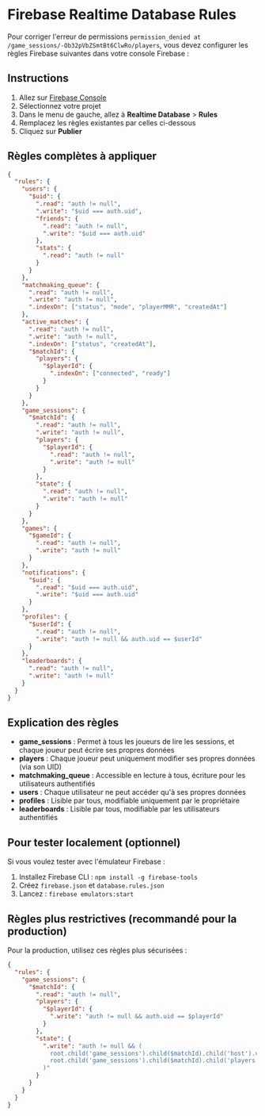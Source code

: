 # Firebase Realtime Database Rules

Pour corriger l'erreur de permissions `permission_denied at /game_sessions/-Ob32pVbZSmtBt6ClwRo/players`, vous devez configurer les règles Firebase suivantes dans votre console Firebase :

## Instructions

1. Allez sur [Firebase Console](https://console.firebase.google.com/)
2. Sélectionnez votre projet
3. Dans le menu de gauche, allez à **Realtime Database** > **Rules**
4. Remplacez les règles existantes par celles ci-dessous
5. Cliquez sur **Publier**

## Règles complètes à appliquer

```json
{
  "rules": {
    "users": {
      "$uid": {
        ".read": "auth != null",
        ".write": "$uid === auth.uid",
        "friends": {
          ".read": "auth != null",
          ".write": "$uid === auth.uid"
        },
        "stats": {
          ".read": "auth != null"
        }
      }
    },
    "matchmaking_queue": {
      ".read": "auth != null",
      ".write": "auth != null",
      ".indexOn": ["status", "mode", "playerMMR", "createdAt"]
    },
    "active_matches": {
      ".read": "auth != null",
      ".write": "auth != null",
      ".indexOn": ["status", "createdAt"],
      "$matchId": {
        "players": {
          "$playerId": {
            ".indexOn": ["connected", "ready"]
          }
        }
      }
    },
    "game_sessions": {
      "$matchId": {
        ".read": "auth != null",
        ".write": "auth != null",
        "players": {
          "$playerId": {
            ".read": "auth != null",
            ".write": "auth != null"
          }
        },
        "state": {
          ".read": "auth != null",
          ".write": "auth != null"
        }
      }
    },
    "games": {
      "$gameId": {
        ".read": "auth != null",
        ".write": "auth != null"
      }
    },
    "notifications": {
      "$uid": {
        ".read": "$uid === auth.uid",
        ".write": "$uid === auth.uid"
      }
    },
    "profiles": {
      "$userId": {
        ".read": "auth != null",
        ".write": "auth != null && auth.uid == $userId"
      }
    },
    "leaderboards": {
      ".read": "auth != null",
      ".write": "auth != null"
    }
  }
}
```

## Explication des règles

- **game_sessions** : Permet à tous les joueurs de lire les sessions, et chaque joueur peut écrire ses propres données
- **players** : Chaque joueur peut uniquement modifier ses propres données (via son UID)
- **matchmaking_queue** : Accessible en lecture à tous, écriture pour les utilisateurs authentifiés
- **users** : Chaque utilisateur ne peut accéder qu'à ses propres données
- **profiles** : Lisible par tous, modifiable uniquement par le propriétaire
- **leaderboards** : Lisible par tous, modifiable par les utilisateurs authentifiés

## Pour tester localement (optionnel)

Si vous voulez tester avec l'émulateur Firebase :

1. Installez Firebase CLI : `npm install -g firebase-tools`
2. Créez `firebase.json` et `database.rules.json`
3. Lancez : `firebase emulators:start`

## Règles plus restrictives (recommandé pour la production)

Pour la production, utilisez ces règles plus sécurisées :

```json
{
  "rules": {
    "game_sessions": {
      "$matchId": {
        ".read": "auth != null",
        "players": {
          "$playerId": {
            ".write": "auth != null && auth.uid == $playerId"
          }
        },
        "state": {
          ".write": "auth != null && (
            root.child('game_sessions').child($matchId).child('host').val() == auth.uid ||
            root.child('game_sessions').child($matchId).child('players').child(auth.uid).exists()
          )"
        }
      }
    }
  }
}
```
